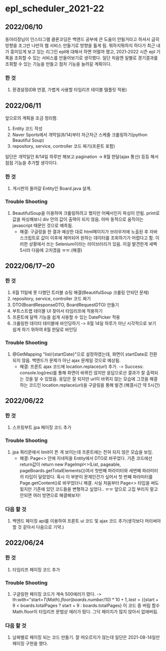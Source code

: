 # epl_scheduler_2021-22

2022/06/10
-------------
동아리장님이 인스타그램 클론코딩은 백엔드 공부에 큰 도움이 안될거라고 하셔서 급히 방향을 조그만 나만의 웹 서비스 만들기로 방향을 틀게 됨. 뭐하지뭐하지 하다가 최근 내가 흥미있게 보고 있는 리그인 epl에 대해서 하면 어떨까 했고, 2021-2022 시즌 epl 기록을 조회할 수 있는 서비스를 만들어보기로 생각했다. 일단 처음엔 일별로 경기결과를 조회할 수 있는 기능을 만들고 점차 기능을 늘려갈 계획이다.

### 한 것
1. 환경설정(DB 연결, 가볍게 사용할 타임리프 테이블 템플릿 적용)

2022/06/11
-------------
앞으로의 계획을 조금 정리함.

1. Entity 코드 작성
2. Naver Sports에서 개막일(8/14)부터 차근차근 스케줄 크롤링하기(python Beautiful Soup)
3. repository, service, controller 코드 짜기(프론트 포함)

일단은 개막일인 8/14일 하루만 해보고 pagination -> 8월 한달(ajax 통신) 등등 해서 점점 기능을 추가할 생각이다.

### 한 것
1. 게시판의 들어갈 Entity인 Board.java 설계.

### Trouble Shooting
1. BeautifulSoup을 이용하여 크롤링하려고 했지만 어째서인지 파싱이 안됨. print로 값을 파싱해보니 div 안의 값이 출력이 되지 않음. 아마 동적으로 움직이는 javascript 때문인 것으로 예측됨.
   + 해결: 구글링을 한 결과 예상한 대로 html페이지가 브라우저에 노출된 후 자바스크립트로 값이 이후에 제어되어 원하는 데이터를 조회하기가 어렵다고 함. 이러한 상황에서 쓰는 Selenium이라는 라이브러리가 있음. 이걸 발견한게 새벽 5시라 다음에 고치겠음 ㅠㅠ.(해결)

2022/06/17~20
-------------
### 한 것
1. 6월 11일에 못 다했던 트러블 슈팅 해결(BeautifulSoup 크롤링 안되던 문제)
2. repository, service, controller 코드 짜기
3. DTO(BoardResponseDTO, BoardRequestDTO) 만들기
4. 부트스트랩 테이블 UI 찾아서 타임리프에 적용하기
5. 프론트에 달력 기능을 쉽게 사용할 수 있는 DatePicker 적용
6. 크롤링한 데이터 테이블에 바인딩하기 -> 8월 14일 하루가 아닌 시각적으로 보기 쉽게 하기 위하여 8월 한달로 바인딩

### Trouble Shooting
1. @GetMapping "list/{startDate}"으로 설정하였는데, 화면이 startDate로 전환되지 않음. 백엔드가 문제가 아닌 ajax 문제일 것으로 예상됨.
   + 해결: 프론트 ajax 코드에 location.replace(url) 추가. -> Success: console.log(res)를 통해 화면이 바뀌진 않지만 응답으로선 결과가 잘 출력되는 것을 알 수 있었음. 응답은 잘 되지만 url이 바뀌지 않는 모습에 그것을 해결하는 코드인 location.replace(url)을 구글링을 통해 발견.(해결시간 약 5시간)

2022/06/22
-------------
### 한 것
1. 스프링부트 jpa 페이징 코드 추가

### Trouble Shooting
1. jpa 쿼리문에서 limit이 뜬 게 보이는데 프론트에는 전혀 되지 않은 모습을 보임.
   + 해결: Page<> 안에 지네릭을 Entity에서 DTO로 바꾸었다. 기존 코드에선 return값이 return new PageImpl<>(List<BoardResponseDTO>, pageable, pageBoards.getTotalElements())여서 첫번째 파라미터와 세번째 파라미터의 타입이 달랐었다. 혹시 이 부분이 문제인건가 싶어서 첫 번째 파라미터를 Page<BoardResponseDTO>.getContent()로 바꾸었더니 해결. 사실 처음부터 Page<> 타입을 써도 됬지만 기존에 있던 코드들을 변형하고 싶었다.. ㅠㅠ 앞으로 고집 부리지 말고 안되면 여러 방면으로 해결해보자!

### 다음 할 것
1. 백엔드 페이징 api를 이용하여 프론트 ui 코드 및 ajax 코드 추가(생각보다 머리써야 할 것 같아서 다음으로 기약.)

2022/06/24
-------------
### 한 것
1. 타임리프 페이징 코드 추가

### Trouble Shooting
1. 구글링한 페이징 코드가 계속 500에러가 떴다. -> th:with="start=${T(Math).floor(boards.number / 10) * 10 + 1},
   last=(${start + 9 < boards.totalPages ? start + 9 : boards.totalPages} 이 코드 중 버림 함수 Math.floor이 타임리프 문법상 에러가 떴다. 그닥 페이지가 많지 않아서 없애버림.

### 다음 할 것
1. 날짜별로 페이징 되는 코드 만들기. 잘 떠오르지가 않는데 일단은 2021-08-14일만 페이징 구현을 했다.
